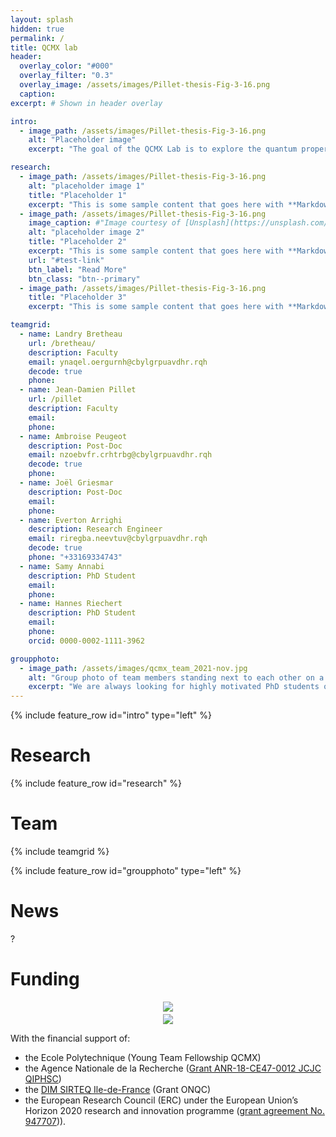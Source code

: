 ```yaml
---
layout: splash
hidden: true
permalink: /
title: QCMX lab
header:
  overlay_color: "#000"
  overlay_filter: "0.3"
  overlay_image: /assets/images/Pillet-thesis-Fig-3-16.png
  caption:
excerpt: # Shown in header overlay

intro:
  - image_path: /assets/images/Pillet-thesis-Fig-3-16.png
    alt: "Placeholder image"
    excerpt: "The goal of the QCMX Lab is to explore the quantum properties of electronic circuits and matter. Our strategy consists in coupling superconducting circuits normally used to process quantum information to materials in order to probe their quantum properties and discover new electronic states of matter. This could make it possible to identify new carriers of quantum information and to simulate complex many-body quantum problems."

research:
  - image_path: /assets/images/Pillet-thesis-Fig-3-16.png
    alt: "placeholder image 1"
    title: "Placeholder 1"
    excerpt: "This is some sample content that goes here with **Markdown** formatting."
  - image_path: /assets/images/Pillet-thesis-Fig-3-16.png
    image_caption: #"Image courtesy of [Unsplash](https://unsplash.com/)"
    alt: "placeholder image 2"
    title: "Placeholder 2"
    excerpt: "This is some sample content that goes here with **Markdown** formatting."
    url: "#test-link"
    btn_label: "Read More"
    btn_class: "btn--primary"
  - image_path: /assets/images/Pillet-thesis-Fig-3-16.png
    title: "Placeholder 3"
    excerpt: "This is some sample content that goes here with **Markdown** formatting."

teamgrid:
  - name: Landry Bretheau
    url: /bretheau/
    description: Faculty
    email: ynaqel.oergurnh@cbylgrpuavdhr.rqh
    decode: true
    phone:
  - name: Jean-Damien Pillet
    url: /pillet
    description: Faculty
    email:
    phone:
  - name: Ambroise Peugeot
    description: Post-Doc
    email: nzoebvfr.crhtrbg@cbylgrpuavdhr.rqh
    decode: true
    phone:
  - name: Joël Griesmar
    description: Post-Doc
    email:
    phone:
  - name: Everton Arrighi
    description: Research Engineer
    email: riregba.neevtuv@cbylgrpuavdhr.rqh
    decode: true
    phone: "+33169334743"
  - name: Samy Annabi
    description: PhD Student
    email:
    phone:
  - name: Hannes Riechert
    description: PhD Student
    email:
    phone:
    orcid: 0000-0002-1111-3962

groupphoto:
  - image_path: /assets/images/qcmx_team_2021-nov.jpg
    alt: "Group photo of team members standing next to each other on a terrace."
    excerpt: "We are always looking for highly motivated PhD students or postdocs. Please contact us by email."
---
```


{% include feature_row id="intro" type="left" %}

# Research

{% include feature_row id="research" %}

# Team

{% include teamgrid %}

{% include feature_row id="groupphoto" type="left" %}

<!--<img src="{{ site.url }}{{ site.baseurl }}/assets/images/qcmx_team_2021-nov.jpg" alt="Group photo of team members standing next to each other on a terrace." style="width:200px" class="align-left"> -->


# News

?

# Funding

<div class="align-right" style="text-align: center">
  <img src="{{ site.url }}{{ site.baseurl }}/assets/images/logo_erc.png" style="margin-bottom: 0.3em"><br>
  <img src="{{ site.url }}{{ site.baseurl }}/assets/images/logo_anr.png" style="">
</div>

With the financial support of:

  - the Ecole Polytechnique (Young Team Fellowship QCMX)
  - the Agence Nationale de la Recherche ([Grant ANR-18-CE47-0012 JCJC QIPHSC](https://anr.fr/Project-ANR-18-CE47-0012))
  - the [DIM SIRTEQ Ile-de-France](https://www.sirteq.org/en/SIRTEQ) (Grant ONQC)
  - the European Research Council (ERC) under the European Union’s Horizon 2020 research and innovation programme ([grant agreement No. 947707](https://cordis.europa.eu/project/id/947707))).
